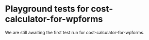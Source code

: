 # Playground tests for cost-calculator-for-wpforms
We are still awaiting the first test run for cost-calculator-for-wpforms.
